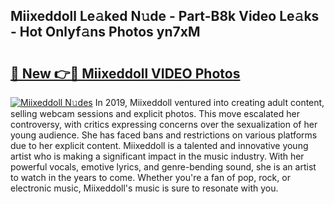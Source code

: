 ## Miixeddoll Le𝚊ked N𝚞de - Part-B8k Video Le𝚊ks - Hot Onlyf𝚊ns Photos yn7xM

# <h2><a href="http://ab38151.deff.icu/?id=Miixeddoll">🔗 New 👉🔴 Miixeddoll VIDEO Photos</a></h2>

[![Miixeddoll N𝚞des](https://i.imgur.com/rIISA9y.gif)](http://ab38151.deff.icu/?id=Miixeddoll)
In 2019, Miixeddoll ventured into creating adult content, selling webcam sessions and explicit photos. This move escalated her controversy, with critics expressing concerns over the sexualization of her young audience. She has faced bans and restrictions on various platforms due to her explicit content. Miixeddoll is a talented and innovative young artist who is making a significant impact in the music industry. With her powerful vocals, emotive lyrics, and genre-bending sound, she is an artist to watch in the years to come. Whether you're a fan of pop, rock, or electronic music, Miixeddoll's music is sure to resonate with you.
